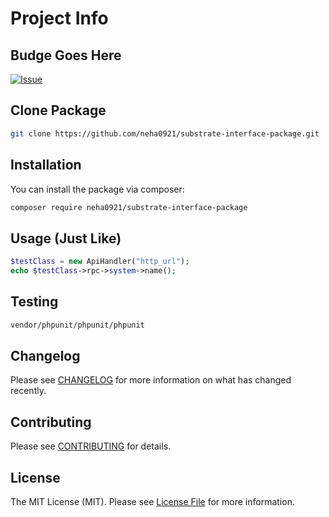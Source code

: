 # Project Info

## Budge Goes Here

[![Issue](https://img.shields.io/github/issues/neha0921/substrate-interface-package?style=flat-square)](https://github.com/neha0921/substrate-interface-package)


## Clone Package

```bash
git clone https://github.com/neha0921/substrate-interface-package.git
```


## Installation

You can install the package via composer:

```bash
composer require neha0921/substrate-interface-package
```

## Usage (Just Like)

```php
$testClass = new ApiHandler("http_url");
echo $testClass->rpc->system->name();
```

## Testing

```bash
vendor/phpunit/phpunit/phpunit
```

## Changelog

Please see [CHANGELOG](CHANGELOG.md) for more information on what has changed recently.

## Contributing

Please see [CONTRIBUTING](.github/CONTRIBUTING.md) for details.

## License

The MIT License (MIT). Please see [License File](LICENSE.md) for more information.
